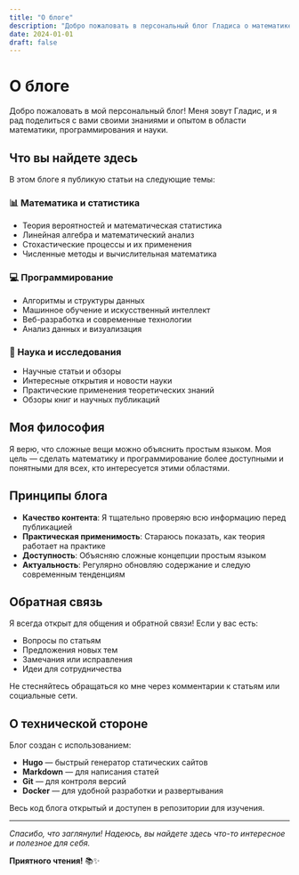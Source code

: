 ```yaml
---
title: "О блоге"
description: "Добро пожаловать в персональный блог Гладиса о математике, программировании и науке"
date: 2024-01-01
draft: false
---
```


# О блоге

Добро пожаловать в мой персональный блог! Меня зовут Гладис, и я рад поделиться с вами своими знаниями и опытом в области математики, программирования и науки.

## Что вы найдете здесь

В этом блоге я публикую статьи на следующие темы:

### 📊 Математика и статистика
- Теория вероятностей и математическая статистика
- Линейная алгебра и математический анализ
- Стохастические процессы и их применения
- Численные методы и вычислительная математика

### 💻 Программирование
- Алгоритмы и структуры данных
- Машинное обучение и искусственный интеллект
- Веб-разработка и современные технологии
- Анализ данных и визуализация

### 🔬 Наука и исследования
- Научные статьи и обзоры
- Интересные открытия и новости науки
- Практические применения теоретических знаний
- Обзоры книг и научных публикаций

## Моя философия

Я верю, что сложные вещи можно объяснить простым языком. Моя цель — сделать математику и программирование более доступными и понятными для всех, кто интересуется этими областями.

## Принципы блога

- **Качество контента**: Я тщательно проверяю всю информацию перед публикацией
- **Практическая применимость**: Стараюсь показать, как теория работает на практике
- **Доступность**: Объясняю сложные концепции простым языком
- **Актуальность**: Регулярно обновляю содержание и следую современным тенденциям

## Обратная связь

Я всегда открыт для общения и обратной связи! Если у вас есть:

- Вопросы по статьям
- Предложения новых тем
- Замечания или исправления
- Идеи для сотрудничества

Не стесняйтесь обращаться ко мне через комментарии к статьям или социальные сети.

## О технической стороне

Блог создан с использованием:
- **Hugo** — быстрый генератор статических сайтов
- **Markdown** — для написания статей
- **Git** — для контроля версий
- **Docker** — для удобной разработки и развертывания

Весь код блога открытый и доступен в репозитории для изучения.

---

*Спасибо, что заглянули! Надеюсь, вы найдете здесь что-то интересное и полезное для себя.*

**Приятного чтения!** 📚✨